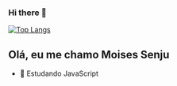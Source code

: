 ### Hi there 👋
[![Top Langs](https://github-readme-stats.vercel.app/api/top-langs/?username=anuraghazra&hide_progress=true)](https://github.com/anuraghazra/github-readme-stats)
## Olá, eu me chamo Moises Senju

- 🌱 Estudando JavaScript

